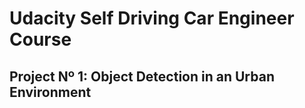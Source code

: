 # Udacity Self Driving Car Engineer Course
## Project Nº 1: Object Detection in an Urban Environment



